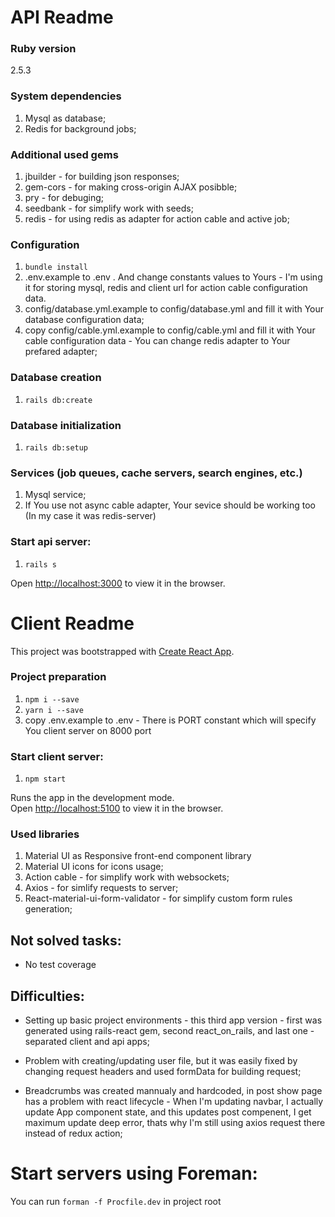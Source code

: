 # API Readme

### Ruby version
 2.5.3

### System dependencies
  1. Mysql as database;
  2. Redis for background jobs;

### Additional used gems
  1. jbuilder - for building json responses;
  2. gem-cors - for making cross-origin AJAX posibble;
  3. pry - for debuging;
  4. seedbank - for simplify work with seeds;
  5. redis - for using redis as adapter for action cable and active job;

### Configuration
  1. `bundle install`
  2. .env.example to .env . And change constants values to Yours - I'm using it for storing mysql, redis and client
     url for action cable configuration data.
  3. config/database.yml.example to config/database.yml and fill it with Your database configuration data;
  4. copy config/cable.yml.example to config/cable.yml and fill it with Your cable configuration data - You can change
     redis adapter to Your prefared adapter;

### Database creation
1. `rails db:create`

### Database initialization
1. `rails db:setup`

### Services (job queues, cache servers, search engines, etc.)
  1. Mysql service;
  2. If You use not async cable adapter, Your sevice should be working too (In my case it was redis-server)

### Start api server:
1. `rails s`

Open [http://localhost:3000](http://localhost:3000) to view it in the browser.

# Client Readme

This project was bootstrapped with [Create React App](https://github.com/facebook/create-react-app).

### Project preparation
  1. `npm i --save`
  2. `yarn i --save`
  3.  copy .env.example to .env - There is PORT constant which will specify You client server on 8000 port

### Start client server:

1. `npm start`

Runs the app in the development mode.<br>
Open [http://localhost:5100](http://localhost:5100) to view it in the browser.

### Used libraries

1. Material UI as Responsive front-end component library
2. Material UI icons for icons usage;
3. Action cable - for simplify work with websockets;
4. Axios - for simlify requests to server;
5. React-material-ui-form-validator - for simplify custom form rules generation;

## Not solved tasks:
* No test coverage

## Difficulties:
* Setting up basic project environments - this third app version - first was generated using rails-react gem, second react_on_rails, and last one - separated client and api apps;

* Problem with creating/updating user file, but it was easily fixed by changing request headers and used formData for building request;

* Breadcrumbs was created mannualy and hardcoded, in post show page has a problem with react lifecycle - When I'm
  updating navbar, I actually update App component state, and this updates post compenent, I get maximum update deep error,     thats why I'm still using axios request there instead of redux action;

# Start servers using Foreman:

You can run `forman -f Procfile.dev` in project root
